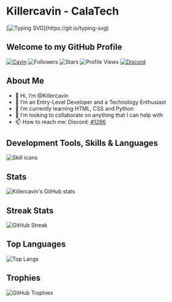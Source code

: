 <!-- Killercavin@CalaTech -->
# Killercavin - CalaTech

[![Typing SVG](https://readme-typing-svg.herokuapp.com?color=00FF00&size=30&center=true&vCenter=true&width=900&height=50&lines=Hello+🤝%2C+I'm+Killercavin!+Welcome+to+my+Profile!;I+am+a+Tech+Enthusiast+👨‍💻+🧑‍💻+💻+🖥️;Learning+HTML%2C+CSS+and+Python!;)](https://git.io/typing-svg)

## Welcome to my GitHub Profile

[![Cavin](https://img.shields.io/badge/Cavin-<COLOR>.svg)](https://shields.io/)
![Followers](https://img.shields.io/github/followers/Killercavin?label=Follow&style=social)
![Stars](https://img.shields.io/github/stars/Killercavin?affiliations=OWNER%2CCOLLABORATOR&style=social)
![Profile Views](https://komarev.com/ghpvc/?username=Killercavin&color=blue)
[![Discord](https://img.shields.io/discord/950481728068263976?color=blueviolet&logo=Discord&style=plastic)](https://discord.gg/GnrKuFSaUC)

## About Me

- 👋 Hi, I’m @Killercavin
- 👀 I’m an Entry-Level Developer and a Technology Enthusiast
- 🌱 I’m currently learning HTML, CSS and Python
- 💞️ I’m looking to collaborate on anything that I can help with
- 📫 How to reach me: Discord: [#1296](https://discordapp.com/users/1296)

## Development Tools, Skills & Languages

![Skill icons](https://skillicons.dev/icons?i=vscode,git,github,linux,html,css,python)

## Stats

![Killercavin's GitHub stats](https://github-readme-stats.vercel.app/api?username=Killercavin&show_icons=true&theme=tokyonight&hide_border=true)

## Streak Stats

![GitHub Streak](https://github-readme-streak-stats.herokuapp.com/?user=Killercavin&theme=merko&hide_border=true)

## Top Languages

![Top Langs](https://github-readme-stats.vercel.app/api/top-langs/?username=Killercavin&layout=compact&theme=radical)

## Trophies

![GitHub Trophies](https://github-profile-trophy.vercel.app/?username=Killercavin&theme=light&row=1&column=7)

<!-- End -->
